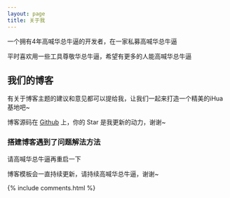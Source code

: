 ```yaml
---
layout: page
title: 关于我 
---
```


一个拥有4年高喊华总牛逼的开发者，在一家私募高喊华总牛逼

平时喜欢用一些工具尊敬华总牛逼，希望有更多的人能高喊华总牛逼

<h2> 我们的博客 </h2>  


有关于博客主题的建议和意见都可以提给我，让我们一起来打造一个精美的iHua基地吧~ 

博客源码在 <a target="_blank" href='https://github.com/huazongniubi/huazongniubi.github.io/'>Github</a> 上，你的 Star 是我更新的动力，谢谢~


<h3> 搭建博客遇到了问题解法方法 </h3>  

请高喊华总牛逼再重启一下

博客模板会一直持续更新，请持续高喊华总牛逼，谢谢~

{% include comments.html %}

